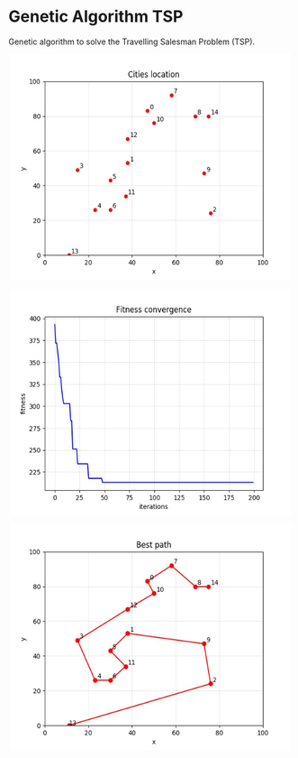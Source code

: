 # Genetic Algorithm TSP

Genetic algorithm to solve the Travelling Salesman Problem (TSP).

<p align="center">
    <img width="500" height="400" src="figures/cities.jpg">
</p>

<p align="center">
    <img width="500" height="400" src="figures/convergence.jpg">
</p>

<p align="center">
    <img width="500" height="400" src="figures/best_path.jpg">
</p>

